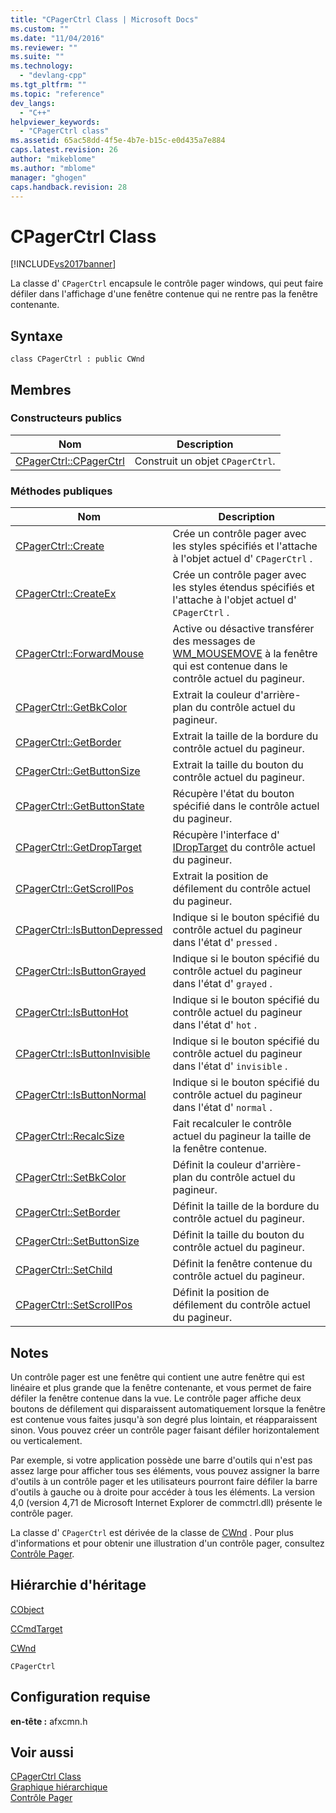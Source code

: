 ```yaml
---
title: "CPagerCtrl Class | Microsoft Docs"
ms.custom: ""
ms.date: "11/04/2016"
ms.reviewer: ""
ms.suite: ""
ms.technology: 
  - "devlang-cpp"
ms.tgt_pltfrm: ""
ms.topic: "reference"
dev_langs: 
  - "C++"
helpviewer_keywords: 
  - "CPagerCtrl class"
ms.assetid: 65ac58dd-4f5e-4b7e-b15c-e0d435a7e884
caps.latest.revision: 26
author: "mikeblome"
ms.author: "mblome"
manager: "ghogen"
caps.handback.revision: 28
---
```

# CPagerCtrl Class
[!INCLUDE[vs2017banner](../../assembler/inline/includes/vs2017banner.md)]

La classe d' `CPagerCtrl` encapsule le contrôle pager windows, qui peut faire défiler dans l'affichage d'une fenêtre contenue qui ne rentre pas la fenêtre contenante.  
  
## Syntaxe  
  
```  
class CPagerCtrl : public CWnd  
```  
  
## Membres  
  
### Constructeurs publics  
  
|Nom|Description|  
|---------|-----------------|  
|[CPagerCtrl::CPagerCtrl](../Topic/CPagerCtrl::CPagerCtrl.md)|Construit un objet `CPagerCtrl`.|  
  
### Méthodes publiques  
  
|Nom|Description|  
|---------|-----------------|  
|[CPagerCtrl::Create](../Topic/CPagerCtrl::Create.md)|Crée un contrôle pager avec les styles spécifiés et l'attache à l'objet actuel d' `CPagerCtrl` .|  
|[CPagerCtrl::CreateEx](../Topic/CPagerCtrl::CreateEx.md)|Crée un contrôle pager avec les styles étendus spécifiés et l'attache à l'objet actuel d' `CPagerCtrl` .|  
|[CPagerCtrl::ForwardMouse](../Topic/CPagerCtrl::ForwardMouse.md)|Active ou désactive transférer des messages de [WM\_MOUSEMOVE](http://msdn.microsoft.com/library/windows/desktop/ms645616) à la fenêtre qui est contenue dans le contrôle actuel du pagineur.|  
|[CPagerCtrl::GetBkColor](../Topic/CPagerCtrl::GetBkColor.md)|Extrait la couleur d'arrière\-plan du contrôle actuel du pagineur.|  
|[CPagerCtrl::GetBorder](../Topic/CPagerCtrl::GetBorder.md)|Extrait la taille de la bordure du contrôle actuel du pagineur.|  
|[CPagerCtrl::GetButtonSize](../Topic/CPagerCtrl::GetButtonSize.md)|Extrait la taille du bouton du contrôle actuel du pagineur.|  
|[CPagerCtrl::GetButtonState](../Topic/CPagerCtrl::GetButtonState.md)|Récupère l'état du bouton spécifié dans le contrôle actuel du pagineur.|  
|[CPagerCtrl::GetDropTarget](../Topic/CPagerCtrl::GetDropTarget.md)|Récupère l'interface d' [IDropTarget](http://msdn.microsoft.com/library/windows/desktop/ms679679) du contrôle actuel du pagineur.|  
|[CPagerCtrl::GetScrollPos](../Topic/CPagerCtrl::GetScrollPos.md)|Extrait la position de défilement du contrôle actuel du pagineur.|  
|[CPagerCtrl::IsButtonDepressed](../Topic/CPagerCtrl::IsButtonDepressed.md)|Indique si le bouton spécifié du contrôle actuel du pagineur dans l'état d' `pressed` .|  
|[CPagerCtrl::IsButtonGrayed](../Topic/CPagerCtrl::IsButtonGrayed.md)|Indique si le bouton spécifié du contrôle actuel du pagineur dans l'état d' `grayed` .|  
|[CPagerCtrl::IsButtonHot](../Topic/CPagerCtrl::IsButtonHot.md)|Indique si le bouton spécifié du contrôle actuel du pagineur dans l'état d' `hot` .|  
|[CPagerCtrl::IsButtonInvisible](../Topic/CPagerCtrl::IsButtonInvisible.md)|Indique si le bouton spécifié du contrôle actuel du pagineur dans l'état d' `invisible` .|  
|[CPagerCtrl::IsButtonNormal](../Topic/CPagerCtrl::IsButtonNormal.md)|Indique si le bouton spécifié du contrôle actuel du pagineur dans l'état d' `normal` .|  
|[CPagerCtrl::RecalcSize](../Topic/CPagerCtrl::RecalcSize.md)|Fait recalculer le contrôle actuel du pagineur la taille de la fenêtre contenue.|  
|[CPagerCtrl::SetBkColor](../Topic/CPagerCtrl::SetBkColor.md)|Définit la couleur d'arrière\-plan du contrôle actuel du pagineur.|  
|[CPagerCtrl::SetBorder](../Topic/CPagerCtrl::SetBorder.md)|Définit la taille de la bordure du contrôle actuel du pagineur.|  
|[CPagerCtrl::SetButtonSize](../Topic/CPagerCtrl::SetButtonSize.md)|Définit la taille du bouton du contrôle actuel du pagineur.|  
|[CPagerCtrl::SetChild](../Topic/CPagerCtrl::SetChild.md)|Définit la fenêtre contenue du contrôle actuel du pagineur.|  
|[CPagerCtrl::SetScrollPos](../Topic/CPagerCtrl::SetScrollPos.md)|Définit la position de défilement du contrôle actuel du pagineur.|  
  
## Notes  
 Un contrôle pager est une fenêtre qui contient une autre fenêtre qui est linéaire et plus grande que la fenêtre contenante, et vous permet de faire défiler la fenêtre contenue dans la vue.  Le contrôle pager affiche deux boutons de défilement qui disparaissent automatiquement lorsque la fenêtre est contenue vous faites jusqu'à son degré plus lointain, et réapparaissent sinon.  Vous pouvez créer un contrôle pager faisant défiler horizontalement ou verticalement.  
  
 Par exemple, si votre application possède une barre d'outils qui n'est pas assez large pour afficher tous ses éléments, vous pouvez assigner la barre d'outils à un contrôle pager et les utilisateurs pourront faire défiler la barre d'outils à gauche ou à droite pour accéder à tous les éléments.  La version 4,0 \(version 4,71 de Microsoft Internet Explorer de commctrl.dll\) présente le contrôle pager.  
  
 La classe d' `CPagerCtrl` est dérivée de la classe de [CWnd](../../mfc/reference/cwnd-class.md) .  Pour plus d'informations et pour obtenir une illustration d'un contrôle pager, consultez [Contrôle Pager](http://msdn.microsoft.com/library/windows/desktop/bb760855).  
  
## Hiérarchie d'héritage  
 [CObject](../../mfc/reference/cobject-class.md)  
  
 [CCmdTarget](../../mfc/reference/ccmdtarget-class.md)  
  
 [CWnd](../../mfc/reference/cwnd-class.md)  
  
 `CPagerCtrl`  
  
## Configuration requise  
 **en\-tête :** afxcmn.h  
  
## Voir aussi  
 [CPagerCtrl Class](../../mfc/reference/cpagerctrl-class.md)   
 [Graphique hiérarchique](../../mfc/hierarchy-chart.md)   
 [Contrôle Pager](http://msdn.microsoft.com/library/windows/desktop/bb760855)